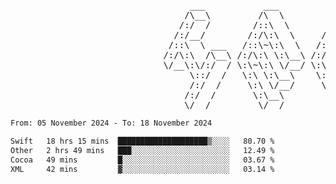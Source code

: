 
<pre>
                                  ___           ___           ___       ___       ___     
                                 /\__\         /\  \         /\__\     /\__\     /\  \    
                                /:/  /        /::\  \       /:/  /    /:/  /    /::\  \   
                               /:/__/        /:/\:\  \     /:/  /    /:/  /    /:/\:\  \  
                              /::\  \ ___   /::\~\:\  \   /:/  /    /:/  /    /:/  \:\  \ 
                             /:/\:\  /\__\ /:/\:\ \:\__\ /:/__/    /:/__/    /:/__/ \:\__\
                             \/__\:\/:/  / \:\~\:\ \/__/ \:\  \    \:\  \    \:\  \ /:/  /
                                  \::/  /   \:\ \:\__\    \:\  \    \:\  \    \:\  /:/  / 
                                  /:/  /     \:\ \/__/     \:\  \    \:\  \    \:\/:/  /  
                                 /:/  /       \:\__\        \:\__\    \:\__\    \::/  /   
                                 \/__/         \/__/         \/__/     \/__/     \/__/    
</pre>


<!--START_SECTION:waka-->

```txt
From: 05 November 2024 - To: 18 November 2024

Swift   18 hrs 15 mins  ████████████████████▒░░░░   80.70 %
Other   2 hrs 49 mins   ███░░░░░░░░░░░░░░░░░░░░░░   12.49 %
Cocoa   49 mins         █░░░░░░░░░░░░░░░░░░░░░░░░   03.67 %
XML     42 mins         ▓░░░░░░░░░░░░░░░░░░░░░░░░   03.14 %
```

<!--END_SECTION:waka-->
